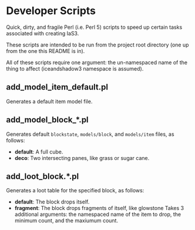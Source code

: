 # Developer Scripts

Quick, dirty, and fragile Perl (i.e. Perl 5) scripts to speed up certain tasks associated with creating IaS3.

These scripts are intended to be run from the project root directory
(one up from the one this README is in).

All of these scripts require one argument: the un-namespaced name of the thing to affect
(iceandshadow3 namespace is assumed).

## add_model_item_default.pl
Generates a default item model file.

## add_model_block_*.pl
Generates default `blockstate`, `models/block`, and `models/item` files, as follows:

* **default**: A full cube.
* **deco**: Two intersecting panes, like grass or sugar cane.

## add_loot_block.*.pl
Generates a loot table for the specified block, as follows:

* **default**: The block drops itself.
* **fragment**: The block drops fragments of itself, like glowstone
Takes 3 additional arguments: the namespaced name of the item to drop, the minimum count, and the maxiumum count.